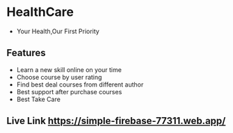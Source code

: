 
# HealthCare
- Your Health,Our First Priority

## Features

- Learn a new skill online on your time
- Choose course by user rating
- Find best deal courses from different author
- Best support after purchase courses
- Best Take Care

## Live Link https://simple-firebase-77311.web.app/